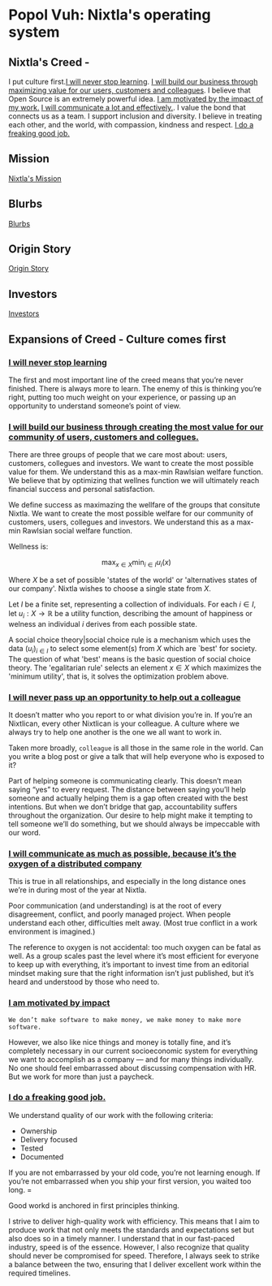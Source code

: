 # Popol Vuh: Nixtla's operating system

## Nixtla's Creed - 

I put culture first.[I will never stop learning](#i-will-never-stop-learning). [I will build our business through maximizing value for our users, customers and colleagues](#i-will-build-our-business-through-creating-the-most-value-for-our-community-of-users-customers-and-collegues). I believe that Open Source is an extremely powerful idea. [I am motivated by the impact of my work.](#i-am-motivated-by-impact) [I will communicate a lot and effectively.](#i-will-communicate-as-much-as-possible-because-its-the-oxygen-of-a-distributed-company). I value the bond that connects us as a team. I support inclusion and diversity. I believe in treating each other, and the world, with compassion, kindness and respect. [I do a freaking good job.](#i-do-a-freaking-good-job)



## Mission
[Nixtla's Mission](Mission.md)

## Blurbs
[Blurbs](Blurbs.md)

## Origin Story
[Origin Story](OriginStory.md)

## Investors
[Investors](Investors.md)


## Expansions of Creed - Culture comes first

### [I will never stop learning](#i-will-never-stop-learning)
The first and most important line of the creed means that you’re never finished. There is always more to learn. The enemy of this is thinking you’re right, putting too much weight on your experience, or passing up an opportunity to understand someone’s point of view.

### [I will build our business  through creating the most value for our community of users, customers and collegues.](#i-will-build-our-business-through-creating-the-most-value-for-our-community-of-users-customers-and-colleagues)

There are three groups of people that we care most about: users, customers, collegues and investors. We want to create the most possible value for them. We understand this as a max-min  Rawlsian  welfare function. We believe that by optimizing that wellnes function we will ultimately reach financial success and personal satisfaction. 


We define success as maximazing the wellfare of the groups that consitute Nixtla. We want to create the most possible welfare for our community of customers, users, collegues and investors. We understand this as a max-min  Rawlsian social welfare function.  

Wellness is: 

$$
\max_{x\in X}\min_{i\in I}u_{i}(x)
$$

Where $X$ be a set of possible 'states of the world' or 'alternatives states of our company'. Nixtla wishes to choose a single state from $X$.  

Let $I$ be a finite set, representing a collection of individuals.  For each $i \in I$, let $u_i:X\longrightarrow\mathbb{R}$ be a utility function, describing the amount of happiness or welness an individual $i$ derives from each possible state.

A social choice theory|social choice rule is a mechanism which uses the data $(u_i)_{i \in I}$ to select some element(s) from $X$ which are `best' for society. The question of what 'best' means is the basic question of social choice theory. The 'egalitarian rule' selects an element $x \in X$ which maximizes the 'minimum utility', that is, it solves the optimization problem above. 


### [I will never pass up an opportunity to help out a colleague](#i-will-never-pass-up-an-opportunity-to-help-out-a-colleague)
It doesn’t matter who you report to or what division you’re in. If you’re an Nixtlican, every other Nixtlican is your colleague. A culture where we always try to help one another is the one we all want to work in.

Taken more broadly, `colleague` is all those in the same role in the world. Can you write a blog post or give a talk that will help everyone who is exposed to it?

Part of helping someone is communicating clearly. This doesn’t mean saying “yes” to every request. The distance between saying you’ll help someone and actually helping them is a gap often created with the best intentions. But when we don’t bridge that gap, accountability suffers throughout the organization. Our desire to help might make it tempting to tell someone we’ll do something, but we should always be impeccable with our word. 


### [I will communicate as much as possible, because it’s the oxygen of a distributed company](#i-will-communicate-as-much-as-possible-because-its-the-oxygen-of-a-distributed-company)

This is true in all relationships, and especially in the long distance ones we’re in during most of the year at Nixtla. 

Poor communication (and understanding) is at the root of every disagreement, conflict, and poorly managed project. When people understand each other, difficulties melt away. (Most true conflict in a work environment is imagined.)

The reference to oxygen is not accidental: too much oxygen can be fatal as well. As a group scales past the level where it’s most efficient for everyone to keep up with everything, it’s important to invest time from an editorial mindset making sure that the right information isn’t just published, but it’s heard and understood by those who need to.


### [I am motivated by impact](#i-am-motivated-by-impact)

`We don’t make software to make money, we make money to make more software.`

However, we also like nice things and money is totally fine, and it’s completely necessary in our current socioeconomic system for everything we want to accomplish as a company — and for many things individually. 
No one should feel embarrassed about discussing compensation with HR. But we work for more than just a paycheck.

### [I do a freaking good job.](#i-do-a-freaking-good-job)

We understand quality of our work with the following criteria:

* Ownership
* Delivery focused
* Tested
* Documented

If you are not embarrassed by your old code, you’re not learning enough. If you’re not embarrassed when you ship your first version, you waited too long. =

Good workd is anchored in first principles thinking.

I strive to deliver high-quality work with efficiency. This means that I aim to produce work that not only meets the standards and expectations set but also does so in a timely manner. I understand that in our fast-paced industry, speed is of the essence. However, I also recognize that quality should never be compromised for speed. Therefore, I always seek to strike a balance between the two, ensuring that I deliver excellent work within the required timelines.
